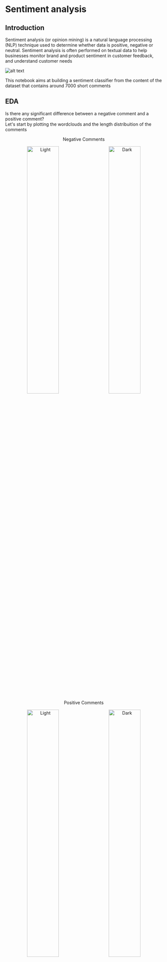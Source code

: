 # Sentiment analysis

## Introduction

Sentiment analysis (or opinion mining) is a natural language processing (NLP) technique used to determine whether data is positive, negative or neutral. Sentiment analysis is often performed on textual data to help businesses monitor brand and product sentiment in customer feedback, and understand customer needs

![alt text](https://github.com/alessandroNarcisi96/SentimentAnalysis/blob/master/Images/sentiment.png)

This notebook aims at building a sentiment classifier from the content of the dataset that contains around 7000 short comments <br/>


## EDA

Is there any significant difference between a negative comment and a positive comment?<br/>
Let's start by plotting the wordclouds and the length distribuition of the comments

<p align="center">
    Negative Comments
</p>
<p align="center">
  <img alt="Light" src="https://github.com/alessandroNarcisi96/SentimentAnalysis/blob/master/Images/negative_cloud1.png" width="45%">
&nbsp; &nbsp; &nbsp; &nbsp;
  <img alt="Dark" src="https://github.com/alessandroNarcisi96/SentimentAnalysis/blob/master/Images/dist_neg.png" width="45%">
</p>
<p align="center">
    Positive Comments
</p>
<p align="center">
  <img alt="Light" src="https://github.com/alessandroNarcisi96/SentimentAnalysis/blob/master/Images/positive_cloud1.png" width="45%">
&nbsp; &nbsp; &nbsp; &nbsp;
  <img alt="Dark" src="https://github.com/alessandroNarcisi96/SentimentAnalysis/blob/master/Images/dist_pos.png" width="45%">
</p>


## MILESTONE 1:DATA CLEANING<br/>

The first challenge to deal with is that the comments are full of noise and useless expressions such as punctuation and emoticons that our models will not consider.<br/>
For example:” YTuber's watch [and if you can, comment] on @Jess' new vid, please! Her work *never* gets enough views/comments!”<br/>
A very common quote in ML comes to our minds “Garbage in garbage out”<br/>
In cleaner.py I wrote a very simple method clean() which is applied comment by comment and aims to remove all the words that start with ‘@’, all the references to websites and removes all the characters unless they are numbers or letters.<br/>
In addition to that,all the words are lowered.<br/>
Below the result:<br/>
“ytuber s watch  and if you can  comment  on jess  new vid  please  her work  never  gets enough views comments<br/>

## MILESTONE 2:TEXT EMBEDDING<br/>

A word embedding is a representation of a word in numerical format.This conversion is essential as models work with numbers.<br/>
Contextualizing word embeddings, as demonstrated by BERT, ELMo, and GPT-2, has proven to be a game-changing innovation in NLP.<br/> The use of contextualized word representations instead of static vectors (e.g., word2vec) has improved nearly every NLP task<br/>
Think about the word ’mouse’. It has multiple meanings, one of which refers to a rodent and the other to a device. Is BERT able to properly build one ’mouse’ representation per word sense?<br/>
Let's dive deeper in the process:<br/>
![alt text](https://github.com/alessandroNarcisi96/SentimentAnalysis/blob/master/Images/mouse.png)
### Tokenization
Tokenizer takes the input sentence and will decide to keep every word as a whole word, split it into sub words(with special representation of first sub-word and subsequent subwords — see ## symbol in the example above) or as a last resort decompose the word into individual characters. <br/>
Because of this, we can always represent a word as, at the very least, the collection of its individual characters.

After that,each segment is converted into an assigned number or id.<br/>

![alt text](https://github.com/alessandroNarcisi96/SentimentAnalysis/blob/master/Images/token.png)


### BERT 
Next we need to convert our data to tensors(input format for the model) and call the BERT model.

#### Understanding the Output
hidden_states has four dimensions, in the following order:<br/>

The layer number (13 layers) : 13 because the first element is the input embeddings, the rest is the outputs of each of BERT’s 12 layers.<br/>
The batch number<br/>
The word / token number<br/>
The hidden unit / feature number (768 features)<br/>

In this project, I use bert from AutoModel that encode the 12 layers to get the final representation of the sentence composed by 768 features<br/>
The final outcome will be (batch X 768)<br/>

## MILESTONE 3:MODEL TUNING<br/>

### Hidden layer

In classifier.py I show the hidden layers which receive the result of bert and that will tune the model on the dataset<br/>
The three hidden layers are composed by 3 levels where each of them is followed by a Dropout.<br/>
The dropout layer offers a very computationally cheap and remarkably effective regularization method to reduce overfitting and improve generalization error in deep neural networks of all kinds.<br/>

Finally, the result is normalized by a softmax.<br/>

### Training

The loss function used is the CrossEntropyLoss with a batch size of 32 over 10 epochs.<br/>
In order to detect overfitting and ensure stability,cross-validation is applied.<br/>


As shown,the test line is quite fluctuating until the 6th epoch.After that,the accuracy results to be very stable and coherent with the training accuracy.<br/>


![alt text](https://github.com/alessandroNarcisi96/SentimentAnalysis/blob/master/Images/tensorboard.png)

### Explainability
We can't rely on a model that we can't understand.<br/>
For this reason,in this project I've introduced a framework based on LIME that allows us to understand what the model considers relevant and how much.<br/>

What is LIME?<br/>
LIME ( Local Interpretable Model-agnostic Explanations )is a novel explanation technique that explains the prediction of any classifier in an interpretable and faithful manner by learning an interpretable model locally around the prediction.<br/>

Below there are two very simple examples namely "I love you" and "I hate you".<br/>
<b>The result will be the role that every word has in the sentence and its height.</b><br/>
In this way it's possible to understand whether the model is truly understanding what the sentence actually means and it offers us a window on its way to think<br/>
![alt text](https://github.com/alessandroNarcisi96/SentimentAnalysis/blob/master/Images/exp.png)


### How can use explainability?<br/>
We can use this technique to check how model is learning and getting new knowledge over the epochs.<br/>
For example look at the following sentence:<br/>
<b>"i fucking hate my computer  it s all fucked up so now i can t listen to music  or do anything else much"</b>
<br/>
This sentence is clearly negative,but let'see how our model classifies it during the training:
<br/><br/>
&nbsp; &nbsp;

![alt text](https://github.com/alessandroNarcisi96/SentimentAnalysis/blob/master/Images/fuck_1.png)
 &nbsp; &nbsp;
![alt text](https://github.com/alessandroNarcisi96/SentimentAnalysis/blob/master/Images/fuck_2.png)
 &nbsp; &nbsp;
![alt text](https://github.com/alessandroNarcisi96/SentimentAnalysis/blob/master/Images/fuck_4.png)
 &nbsp; &nbsp;
![alt text](https://github.com/alessandroNarcisi96/SentimentAnalysis/blob/master/Images/fuck_6.png)



## MILESTONE 4:MODEL RESULTS

### Results
![alt text](https://github.com/alessandroNarcisi96/SentimentAnalysis/blob/master/Images/report2.png)

### Understading the misclassified comments to improve the performance
A sentence clearly positive,but that our models classifies as a negative is the following:<br/>
<b>"only one exam left and i am so happy for it d"</b>
Let's dive deeper:<br/>
![alt text](https://github.com/alessandroNarcisi96/SentimentAnalysis/blob/master/Images/misclassify.png)
The model detect correctly that happy is a positive word,but it thinks that "only" and "exam" have a negative meaning.<br/>
Why could it be the case?<br/>
If we search into the training dataset we can see that there are 148 sentences that contain "exam" or "only", but just 50 are positive comments.<br/>
So the first problem to address is to ensure that we have enough examples to help the model to understand better the exact meaning of the vocabulary.<br/>
Is there a relation betweem the length of the sentence and the performance?<br/>
Let's plot the distribuition:<br/>


<p align="center">
<p align="center">
    Dataset comments length
</p>
  <img alt="Light" src="https://github.com/alessandroNarcisi96/SentimentAnalysis/blob/master/Images/dist_len.png" width="45%">
&nbsp; &nbsp; &nbsp; &nbsp;
<p align="center">
    Correctly classified comments length
</p>
  <img alt="Dark" src="https://github.com/alessandroNarcisi96/SentimentAnalysis/blob/master/Images/dist_len_pos.png" width="45%">
&nbsp; &nbsp; &nbsp; &nbsp;
<p align="center">
    Misclassified comments length
</p>
  <img alt="Dark" src="https://github.com/alessandroNarcisi96/SentimentAnalysis/blob/master/Images/dist_len_neg.png" width="45%">
</p>